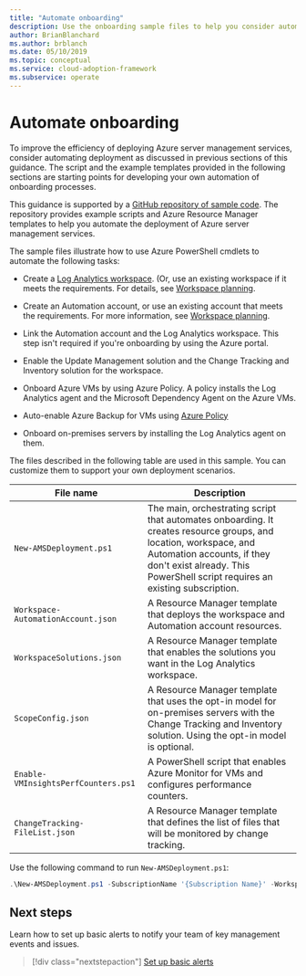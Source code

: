```yaml
---
title: "Automate onboarding"
description: Use the onboarding sample files to help you consider automating your Azure server management services deployment to improve efficiency.
author: BrianBlanchard
ms.author: brblanch
ms.date: 05/10/2019
ms.topic: conceptual
ms.service: cloud-adoption-framework
ms.subservice: operate
---
```


# Automate onboarding

To improve the efficiency of deploying Azure server management services, consider automating deployment as discussed in previous sections of this guidance. The script and the example templates provided in the following sections are starting points for developing your own automation of onboarding processes.

This guidance is supported by a [GitHub repository of sample code](https://github.com/microsoft/CloudAdoptionFramework/tree/master/manage/Automation-Best-Practices). The repository provides example scripts and Azure Resource Manager templates to help you automate the deployment of Azure server management services.

The sample files illustrate how to use Azure PowerShell cmdlets to automate the following tasks:

- Create a [Log Analytics workspace](/azure/azure-monitor/platform/manage-access). (Or, use an existing workspace if it meets the requirements. For details, see [Workspace planning](./prerequisites.md#log-analytics-workspace-and-automation-account-planning).

- Create an Automation account, or use an existing account that meets the requirements. For more information, see [Workspace planning](./prerequisites.md#log-analytics-workspace-and-automation-account-planning).

- Link the Automation account and the Log Analytics workspace. This step isn't required if you're onboarding by using the Azure portal.

- Enable the Update Management solution and the Change Tracking and Inventory solution for the workspace.

- Onboard Azure VMs by using Azure Policy. A policy installs the Log Analytics agent and the Microsoft Dependency Agent on the Azure VMs.

- Auto-enable Azure Backup for VMs using [Azure Policy](/azure/backup/backup-azure-auto-enable-backup)

- Onboard on-premises servers by installing the Log Analytics agent on them.

The files described in the following table are used in this sample. You can customize them to support your own deployment scenarios.

| File name | Description |
|-----------|-------------|
| `New-AMSDeployment.ps1` | The main, orchestrating script that automates onboarding. It creates resource groups, and location, workspace, and Automation accounts, if they don't exist already. This PowerShell script requires an existing subscription. |
| `Workspace-AutomationAccount.json` | A Resource Manager template that deploys the workspace and Automation account resources. |
| `WorkspaceSolutions.json` | A Resource Manager template that enables the solutions you want in the Log Analytics workspace. |
| `ScopeConfig.json` | A Resource Manager template that uses the opt-in model for on-premises servers with the Change Tracking and Inventory solution. Using the opt-in model is optional. |
| `Enable-VMInsightsPerfCounters.ps1` | A PowerShell script that enables Azure Monitor for VMs and configures performance counters. |
| `ChangeTracking-FileList.json` | A Resource Manager template that defines the list of files that will be monitored by change tracking. |

Use the following command to run `New-AMSDeployment.ps1`:

```powershell
.\New-AMSDeployment.ps1 -SubscriptionName '{Subscription Name}' -WorkspaceName '{Workspace Name}' -WorkspaceLocation '{Azure Location}' -AutomationAccountName {Account Name} -AutomationAccountLocation {Account Location}
```

## Next steps

Learn how to set up basic alerts to notify your team of key management events and issues.

> [!div class="nextstepaction"]
> [Set up basic alerts](./setup-alerts.md)
